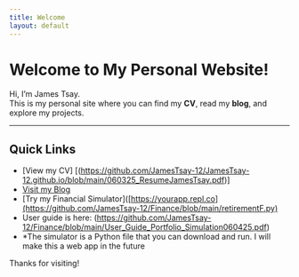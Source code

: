 ```yaml
---
title: Welcome
layout: default
---
```


# Welcome to My Personal Website!

Hi, I’m James Tsay.  
This is my personal site where you can find my **CV**, read my **blog**, and explore my projects.

---

## Quick Links

- [View my CV] [(https://github.com/JamesTsay-12/JamesTsay-12.github.io/blob/main/060325_ResumeJamesTsay.pdf)]
- [Visit my Blog](https://github.com/JamesTsay-12?tab=repositories) <!-- Replace with actual blog link -->
- [Try my Financial Simulator]([https://yourapp.repl.co](https://github.com/JamesTsay-12/Finance/blob/main/retirementF.py) <!-- Replace with your app URL -->
- User guide is here: (https://github.com/JamesTsay-12/Finance/blob/main/User_Guide_Portfolio_Simulation060425.pdf)
- *The simulator is a Python file that you can download and run.  I will make this a web app in the future

Thanks for visiting!
